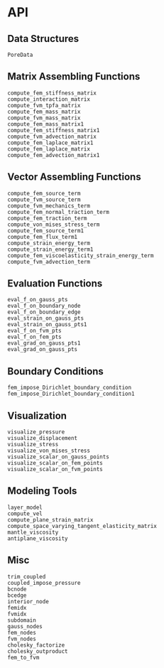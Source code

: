 # API

## Data Structures
```@docs
PoreData
```

## Matrix Assembling Functions
```@docs
compute_fem_stiffness_matrix
compute_interaction_matrix
compute_fvm_tpfa_matrix
compute_fem_mass_matrix
compute_fvm_mass_matrix
compute_fem_mass_matrix1
compute_fem_stiffness_matrix1
compute_fvm_advection_matrix
compute_fem_laplace_matrix1
compute_fem_laplace_matrix
compute_fem_advection_matrix1
```

## Vector Assembling Functions
```@docs
compute_fem_source_term
compute_fvm_source_term
compute_fvm_mechanics_term
compute_fem_normal_traction_term
compute_fem_traction_term
compute_von_mises_stress_term
compute_fem_source_term1
compute_fem_flux_term1
compute_strain_energy_term
compute_strain_energy_term1
compute_fem_viscoelasticity_strain_energy_term
compute_fvm_advection_term
```

## Evaluation Functions
```@docs
eval_f_on_gauss_pts
eval_f_on_boundary_node
eval_f_on_boundary_edge
eval_strain_on_gauss_pts
eval_strain_on_gauss_pts1
eval_f_on_fvm_pts
eval_f_on_fem_pts
eval_grad_on_gauss_pts1
eval_grad_on_gauss_pts
```

## Boundary Conditions
```@docs
fem_impose_Dirichlet_boundary_condition
fem_impose_Dirichlet_boundary_condition1
```


## Visualization 
```@docs
visualize_pressure
visualize_displacement
visualize_stress
visualize_von_mises_stress
visualize_scalar_on_gauss_points
visualize_scalar_on_fem_points
visualize_scalar_on_fvm_points
```

## Modeling Tools
```@docs
layer_model
compute_vel
compute_plane_strain_matrix
compute_space_varying_tangent_elasticity_matrix
mantle_viscosity
antiplane_viscosity
```

## Misc

```@docs
trim_coupled
coupled_impose_pressure
bcnode
bcedge
interior_node
femidx
fvmidx
subdomain
gauss_nodes
fem_nodes
fvm_nodes
cholesky_factorize
cholesky_outproduct
fem_to_fvm
```
